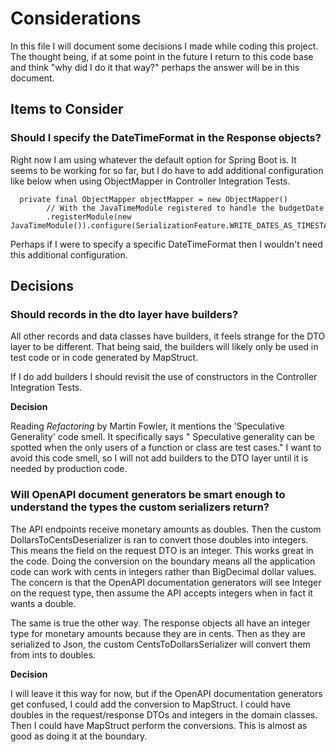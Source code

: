 # Considerations

In this file I will document some decisions I made while coding this project. The thought being, if at some point in the
future I return to this code base and think "why did I do it that way?" perhaps the answer will be in this document.

## Items to Consider

### Should I specify the DateTimeFormat in the Response objects?

Right now I am using whatever the default option for Spring Boot is. It seems to be working for so far, but I do have to
add additional
configuration like below when using ObjectMapper in Controller Integration Tests.

```
  private final ObjectMapper objectMapper = new ObjectMapper()
        // With the JavaTimeModule registered to handle the budgetDate
        .registerModule(new JavaTimeModule()).configure(SerializationFeature.WRITE_DATES_AS_TIMESTAMPS,false);
```

Perhaps if I were to specify a specific DateTimeFormat then I wouldn't need this additional configuration.

## Decisions

### Should records in the dto layer have builders?

All other records and data classes have builders, it feels strange for the DTO layer to be different. That being said,
the builders will
likely only be used in test code or in code generated by MapStruct.

If I do add builders I should revisit the use of constructors in the Controller Integration Tests.

**Decision**

Reading *Refactoring* by Martin Fowler, it mentions the 'Speculative Generality' code smell. It specifically says "
Speculative generality
can be spotted when the only users of a function or class are test cases." I want to avoid this code smell, so I will
not add builders to
the DTO layer until it is needed by production code.

### Will OpenAPI document generators be smart enough to understand the types the custom serializers return?

The API endpoints receive monetary amounts as doubles. Then the custom DollarsToCentsDeserializer is ran to convert
those doubles into
integers. This means the field on the request DTO is an integer. This works great in the code. Doing the conversion on
the boundary means
all the application code can work with cents in integers rather than BigDecimal dollar values. The concern is that the
OpenAPI documentation
generators will see Integer on the request type, then assume the API accepts integers when in fact it wants a double.

The same is true the other way. The response objects all have an integer type for monetary amounts because they are in
cents. Then as they
are serialized to Json, the custom CentsToDollarsSerializer will convert them from ints to doubles.

**Decision**

I will leave it this way for now, but if the OpenAPI documentation generators get confused, I could add the conversion
to MapStruct. I could
have doubles in the request/response DTOs and integers in the domain classes. Then I could have MapStruct perform the
conversions. This is
almost as good as doing it at the boundary.
